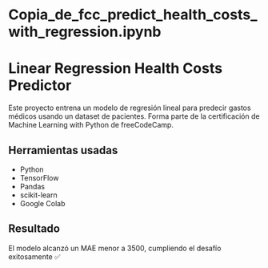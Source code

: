 # Copia_de_fcc_predict_health_costs_with_regression.ipynb
# Linear Regression Health Costs Predictor

Este proyecto entrena un modelo de regresión lineal para predecir gastos médicos usando un dataset de pacientes. Forma parte de la certificación de Machine Learning with Python de freeCodeCamp.

## Herramientas usadas

- Python
- TensorFlow
- Pandas
- scikit-learn
- Google Colab

## Resultado

El modelo alcanzó un MAE menor a 3500, cumpliendo el desafío exitosamente ✅
